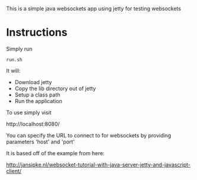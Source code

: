This is a simple java websockets app using jetty for testing websockets 

# Instructions

Simply run 

```
run.sh
```

It will:
* Download jetty
* Copy the lib directory out of jetty
* Setup a class path
* Run the application

To use simply visit 

http://localhost:8080/

You can specify the URL to connect to for websockets by providing parameters 'host' and 'port'


It is based off of the example from here:

http://jansipke.nl/websocket-tutorial-with-java-server-jetty-and-javascript-client/

